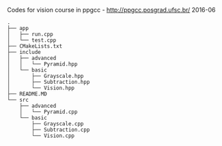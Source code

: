 Codes for vision course in ppgcc - http://ppgcc.posgrad.ufsc.br/
2016-06

```
.
├── app
│   ├── run.cpp
│   └── test.cpp
├── CMakeLists.txt
├── include
│   ├── advanced
│   │   └── Pyramid.hpp
│   └── basic
│       ├── Grayscale.hpp
│       ├── Subtraction.hpp
│       └── Vision.hpp
├── README.MD
└── src
    ├── advanced
    │   └── Pyramid.cpp
    └── basic
        ├── Grayscale.cpp
        ├── Subtraction.cpp
        └── Vision.cpp

```